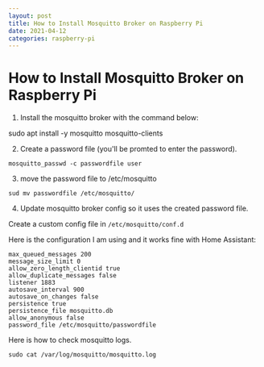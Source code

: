 ```yaml
---
layout: post
title: How to Install Mosquitto Broker on Raspberry Pi
date: 2021-04-12
categories: raspberry-pi
---
```

# How to Install Mosquitto Broker on Raspberry Pi

1. Install the mosquitto broker with the command below:

sudo apt install -y mosquitto mosquitto-clients

2. Create a password file (you'll be promted to enter the password).

`mosquitto_passwd -c passwordfile user`

3. move the password file to /etc/mosquitto
 
`sud mv passwordfile /etc/mosquitto/`
 
4. Update mosquitto broker config so it uses the created password file.

Create a custom config file in `/etc/mosquitto/conf.d`

Here is the configuration I am using and it works fine with Home Assistant:

```user mosquitto
max_queued_messages 200
message_size_limit 0
allow_zero_length_clientid true
allow_duplicate_messages false 
listener 1883
autosave_interval 900
autosave_on_changes false
persistence true
persistence_file mosquitto.db
allow_anonymous false
password_file /etc/mosquitto/passwordfile
```

Here is how to check mosquitto logs.

`sudo cat /var/log/mosquitto/mosquitto.log`
